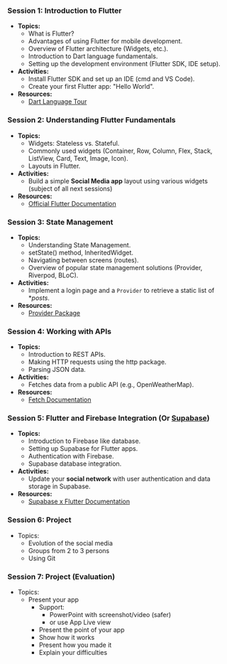 
### **Session 1: Introduction to Flutter**
- **Topics:**
  - What is Flutter?
  - Advantages of using Flutter for mobile development.
  - Overview of Flutter architecture (Widgets, etc.).
  - Introduction to Dart language fundamentals.
  - Setting up the development environment (Flutter SDK, IDE setup).
- **Activities:**
  - Install Flutter SDK and set up an IDE (cmd and VS Code).
  - Create your first Flutter app: "Hello World".
- **Resources:**
  - [Dart Language Tour](https://dart.dev/tutorials/language)

### **Session 2: Understanding Flutter Fundamentals**
- **Topics:**
  - Widgets: Stateless vs. Stateful.
  - Commonly used widgets (Container, Row, Column, Flex, Stack, ListView, Card, Text, Image, Icon).
  - Layouts in Flutter.
- **Activities:**
  - Build a simple **Social Media app** layout using various widgets (subject of all next sessions)
- **Resources:**
  - [Official Flutter Documentation](https://flutter.dev/docs)

### **Session 3: State Management**
- **Topics:**
  - Understanding State Management.
  - setState() method, InheritedWidget.
  - Navigating between screens (routes).
  - Overview of popular state management solutions (Provider, Riverpod, BLoC).
- **Activities:**
  - Implement a login page and a `Provider` to retrieve a static list of **posts*.
- **Resources:**
  - [Provider Package](https://pub.dev/packages/provider)

### **Session 4: Working with APIs**
- **Topics:**
  - Introduction to REST APIs.
  - Making HTTP requests using the http package.
  - Parsing JSON data.
- **Activities:**
  - Fetches data from a public API (e.g., OpenWeatherMap).
- **Resources:**
  - [Fetch Documentation](https://docs.flutter.dev/cookbook/networking/fetch-data)

### **Session 5: Flutter and Firebase Integration** (Or [Supabase](https://supabase.com/docs/guides/getting-started/quickstarts/flutter))
- **Topics:**
  - Introduction to Firebase like database.
  - Setting up Supabase for Flutter apps.
  - Authentication with Firebase.
  - Supabase database integration.
- **Activities:**
  - Update your **social network** with user authentication and data storage in Supabase.
- **Resources:**
  - [Supabase x Flutter Documentation](https://supabase.com/docs/reference/dart/introduction)

### **Session 6: Project**
- Topics:
	- Evolution of the social media
	- Groups from 2 to 3 persons
	- Using Git
### **Session 7: Project (Evaluation)**
- Topics:
	- Present your app
		- Support:
			- PowerPoint with screenshot/video (safer)
			- or use App Live view
		- Present the point of your app
		- Show how it works
		- Present how you made it
		- Explain your difficulties
